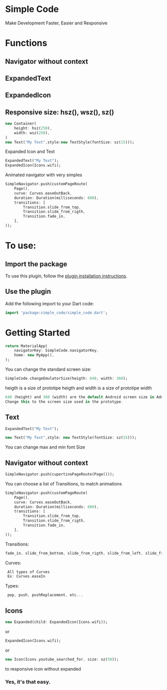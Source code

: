 # Simple Code

Make Development Faster, Easier and Responsive

# Functions
## Navigator without context
## ExpandedText
## ExpandedIcon
## Responsive size: hsz(), wsz(), sz()


```dart
new Container(
	height: hsz(250),
	width: wsz(250),
)
new Text("My Text",style:new TextStyle(fontSize: sz(15))); 
```

Expanded Icon and Text
```dart
ExpandedText("My Text"); 
ExpandedIcon(Icons.wifi);
```

Animated navigator with very simples
```dart
SimpleNavigator.push(customPageRoute(
    Page(),
    curve: Curves.easeOutBack,
    duration: Duration(milliseconds: 600),
    transitions: [
        Transition.slide_from_top,
        Transition.slide_from_rigth,
        Transition.fade_in,
    ],
));
``` 

# To use:

## Import the package
To use this plugin, follow the [plugin installation instructions](https://pub.dev/packages/simple_code#-installing-tab-).

## Use the plugin
Add the following import to your Dart code:
```dart
import 'package:simple_code/simple_code.dart';
```
# Getting Started

```dart
return MaterialApp(
    navigatorKey: SimpleCode.navigatorKey,
    home: new MyApp(),
);
``` 

You can change the standard screen size: 
```dart
SimpleCode.changeEmulatorSize(heigth: 640, width: 360);
``` 

heigth is a size of prototipe heigth and
width is a size of prototipe width
```dart
640 (height) and 360 (width) are the default Android screen size in Adobe XD.
Change this to the screen size used in the prototype.
``` 


## Text
```dart
ExpandedText("My Text"); 

``` 
```dart
new Text("My Text",style: new TextStyle(fontSize: sz(15))); 
``` 

You can change max and min font Size

## Navigator without context
```dart
SimpleNavigator.push(cupertinoPageRoute(Page()));
```

You can choose a list of Transitions, to match animations

``` dart
SimpleNavigator.push(customPageRoute(
    Page(),
    curve: Curves.easeOutBack,
    duration: Duration(milliseconds: 600),
    transitions: [
        Transition.slide_from_top,
        Transition.slide_from_rigth,
        Transition.fade_in,
    ],
));
``` 

Transitions:
```dart
fade_in, slide_from_bottom, slide_from_rigth, slide_from_left, slide_from_top, zoom_in,
``` 
Curves:
```dart
 All types of Curves
 Ex: Curves.easeIn
``` 

Types:
    
```dart
 pop, push, pushReplacement, etc... 
``` 
## Icons
```dart
new Expanded(child: ExpandedIcon(Icons.wifi)); 
``` 
or
```dart
ExpandedIcon(Icons.wifi);
``` 
or
```dart
new Icon(Icons.youtube_searched_for, size: sz(50));
``` 
to responsive icon without expanded

### Yes, it's that easy.